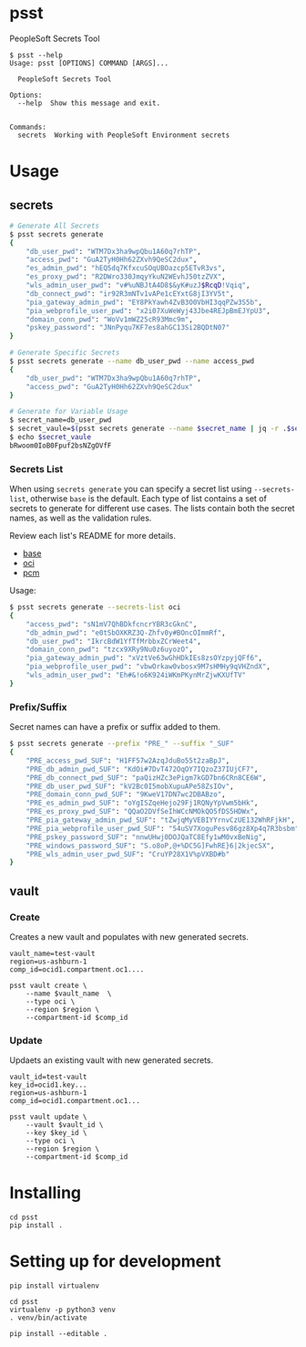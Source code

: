 # psst
PeopleSoft Secrets Tool
```
$ psst --help
Usage: psst [OPTIONS] COMMAND [ARGS]...

  PeopleSoft Secrets Tool

Options:
  --help  Show this message and exit.
  

Commands:
  secrets  Working with PeopleSoft Environment secrets
```

# Usage
## secrets
```bash
# Generate All Secrets
$ psst secrets generate
{
    "db_user_pwd": "WTM7Dx3ha9wpQbu1A60q7rhTP",
    "access_pwd": "GuA2TyH0Hh62ZXvh9QeSC2dux",
    "es_admin_pwd": "hEQ5dq7KfxcuSOqUBOazcp5ETvR3vs",
    "es_proxy_pwd": "R2DWro330JmqyYkuN2WEvhJ50tzZVX",
    "wls_admin_user_pwd": "v#%uNBJtA4D8$&yK#uzJ$RcqD!Vqiq",
    "db_connect_pwd": "ir92R3mNTv1vAPe1cEYxtG8jI3YV5t",
    "pia_gateway_admin_pwd": "EY8PkYawh4ZvB3O0VbHI3qqPZw3S5b",
    "pia_webprofile_user_pwd": "x2i07XuWeWyj43Jbe4REJpBmEJYpU3",
    "domain_conn_pwd": "WoVv1mWZ25cR93Mmc9m",
    "pskey_password": "JNnPyqu7KF7es8ahGC13Si2BQDtN07"
}

# Generate Specific Secrets
$ psst secrets generate --name db_user_pwd --name access_pwd
{
    "db_user_pwd": "WTM7Dx3ha9wpQbu1A60q7rhTP",
    "access_pwd": "GuA2TyH0Hh62ZXvh9QeSC2dux"
}

# Generate for Variable Usage
$ secret_name=db_user_pwd
$ secret_vaule=$(psst secrets generate --name $secret_name | jq -r .$secret_name)
$ echo $secret_vaule
bRwoom0IoB0Fpuf2bsNZgOVfF
```

### Secrets List
When using `secrets generate` you can specify a secret list using `--secrets-list`, otherwise `base` is the default. Each type of list contains a set of secrets to generate for different use cases. The lists contain both the secret names, as well as the validation rules.

Review each list's README for more details.

- [base](./psst/secrets/base)
- [oci](./psst/secrets/oci)
- [pcm](./psst/secrets/pcm)

Usage:

```bash
$ psst secrets generate --secrets-list oci
{
    "access_pwd": "sN1mV7QhBDkfcncrYBR3cGknC",
    "db_admin_pwd": "e0tSbOXKRZ3Q-Zhfv0y#BOncOImmRf",
    "db_user_pwd": "IkrcBdW1YfTfMrbbxZCrWeet4",
    "domain_conn_pwd": "tzcx9XRy9Nu0z6uyozO",
    "pia_gateway_admin_pwd": "xVztVe63wGhHDkIEs8zsOYzpyjQFf6",
    "pia_webprofile_user_pwd": "vbwOrkaw0vbosx9M7sHMHy9qVHZndX",
    "wls_admin_user_pwd": "Eh#&!o6K924iWKmPKynMrZjwKXUfTV"
}
```

### Prefix/Suffix
Secret names can have a prefix or suffix added to them.

```bash
$ psst secrets generate --prefix "PRE_" --suffix "_SUF"
{
    "PRE_access_pwd_SUF": "H1FF57w2AzqJduBo55t2zaBpJ",
    "PRE_db_admin_pwd_SUF": "KdOi#7DvT472OqOY7IQzoZ37IUjCF7",
    "PRE_db_connect_pwd_SUF": "paQizHZc3ePigm7kGD7bn6CRn8CE6W",
    "PRE_db_user_pwd_SUF": "kV2Bc0I5mobXupuAPe58ZsIOv",
    "PRE_domain_conn_pwd_SUF": "9KweV17DN7wc2DBABzo",
    "PRE_es_admin_pwd_SUF": "oYgISZqeHejo29Fj1RQNyYpVwm5bHk",
    "PRE_es_proxy_pwd_SUF": "QQaO2DVfSeIhWCcNMOkQO5fDS5HDWx",
    "PRE_pia_gateway_admin_pwd_SUF": "tZwjqMyVEBIYYrnvCzUE132WhRFjkH",
    "PRE_pia_webprofile_user_pwd_SUF": "54uSV7XoguPesv86gz8Xp4q7R3bsbm",
    "PRE_pskey_password_SUF": "nnwUHwj0DOJQaTC8Efy1wM0vxBeNig",
    "PRE_windows_password_SUF": "S.o8oP,@+%DC5G]FwhRE}6|2kjecSX",
    "PRE_wls_admin_user_pwd_SUF": "CruYP28X1V%pVXBD#b"
}
```

## vault

### Create
Creates a new vault and populates with new generated secrets.

```
vault_name=test-vault
region=us-ashburn-1
comp_id=ocid1.compartment.oc1....

psst vault create \
    --name $vault_name  \
    --type oci \
    --region $region \
    --compartment-id $comp_id
```

### Update
Updaets an existing vault with new generated secrets.

```
vault_id=test-vault
key_id=ocid1.key...
region=us-ashburn-1
comp_id=ocid1.compartment.oc1...

psst vault update \
    --vault $vault_id \ 
    --key $key_id \
    --type oci \
    --region $region \
    --compartment-id $comp_id
```

# Installing
```
cd psst
pip install .
```

# Setting up for development
```
pip install virtualenv 

cd psst
virtualenv -p python3 venv
. venv/bin/activate

pip install --editable .
```
